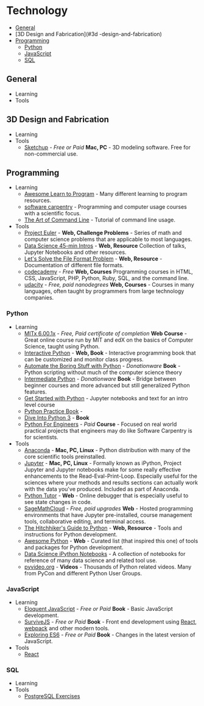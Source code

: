 # Technology

- [General](#general)
- [3D Design and Fabrication](#3d -design-and-fabrication)
- [Programming](#programming)
  - [Python](#python)
  - [JavaScript](#javascript)
  - [SQL](#sql)

## General
- Learning
- Tools

## 3D Design and Fabrication
- Learning
- Tools
  - [Sketchup](http://sketchup.com) - _Free or Paid_ __Mac, PC__ - 3D modeling software. Free for non-commercial use.

## Programming
- Learning
  - [Awesome Learn to Program](https://github.com/karlhorky/learn-to-program) - Many different learning to program resources.
  - [software carpentry](http://software-carpentry.org) - Programming and computer usage courses with a scientific focus.
  - [The Art of Command Line](https://github.com/jlevy/the-art-of-command-line) - Tutorial of command line usage.
- Tools
  - [Project Euler](https://projecteuler.net) - __Web, Challenge Problems__ - Series of math and computer science problems that are applicable to most languages.
  - [Data Science 45-min Intros](https://github.com/DrSkippy/Data-Science-45min-Intros) - __Web, Resource__ Collection of talks, Jupyter Notebooks and other resources.
  - [Let's Solve the File Format Problem](http://fileformats.archiveteam.org/wiki/Main_Page) - __Web, Resource__ - Documentation of different file formats.
  - [codecademy](https://www.codecademy.com) - _Free_ __Web, Courses__ Programming courses in HTML, CSS, JavaScript, PHP, Python, Ruby, SQL, and the command line.
  - [udacity](https://www.udacity.com) - _Free, paid nanodegrees_ __Web, Courses__ - Courses in many languages, often taught by programmers from large technology companies.

### Python
- Learning
  - [MITx 6.00.1x](https://www.edx.org/course/introduction-computer-science-mitx-6-00-1x-6) - _Free, Paid certificate of completion_ __Web Course__ - Great online course run by MIT and edX on the basics of Computer Science, taught using Python.
  - [Interactive Python](http://interactivepython.org) - __Web, Book__ - Interactive programming book that can be customized and monitor class progress.
  - [Automate the Boring Stuff with Python](https://automatetheboringstuff.com) - _Donationware_ __Book__ - Python scripting without much of the computer science theory
  - [Intermediate Python](http://book.pythontips.com/en/latest/) - _Donationware_ __Book__ - Bridge between beginner courses and more advanced but still generalized Python features.
  - [Get Started with Python](https://github.com/rajathkumarmp/Python-Lectures) - Jupyter notebooks and text for an intro level course
  - [Python Practice Book](http://anandology.com/python-practice-book/index.html) -
  - [Dive Into Python 3](http://www.diveintopython3.net) - __Book__
  - [Python For Engineers](http://pythonforengineers.com) - _Paid_ __Course__ - Focused on real world practical projects that engineers may do like Software Carpentry is for scientists.
- Tools
  - [Anaconda](https://www.continuum.io/downloads) - __Mac, PC, Linux__ - Python distribution with many of the core scientific tools preinstalled.
  - [Jupyter](https://jupyter.org) - __Mac, PC, Linux__ - Formally known as iPython, Project Jupyter and Jupyter notebooks make for some really effective enhancements to the Read-Eval-Print-Loop. Especially useful for the sciences where your methods and results sections can actually work with the data you've produced. Included as part of Anaconda.
  - [Python Tutor](http://www.pythontutor.com) - __Web__ - Online debugger that is especially useful to see state changes in code.
  - [SageMathCloud](https://cloud.sagemath.com) - _Free, paid upgrades_ __Web__ - Hosted programming environments that have Jupyter pre-installed, course management tools, collaborative editing, and terminal access.
  - [The Hitchhiker's Guide to Python](http://docs.python-guide.org/en/latest/) - __Web, Resource__ - Tools and instructions for Python development.
  - [Awesome Python](https://github.com/vinta/awesome-python) - __Web__ - Curated list (that inspired this one) of tools and packages for Python development.
  - [Data Science iPython Notebooks](https://github.com/donnemartin/data-science-ipython-notebooks) - A collection of notebooks for reference of many data science and related tool use.
  - [pyvideo.org](http://www.pyvideo.org) - __Videos__ - Thousands of Python related videos. Many from PyCon and different Python User Groups.

### JavaScript
- Learning
  - [Eloquent JavaScript](http://eloquentjavascript.net) - _Free or Paid_ __Book__ - Basic JavaScript development.
  - [SurviveJS](http://survivejs.com) - _Free or Paid_ __Book__ - Front end development using [React](https://facebook.github.io/react/), [webpack](https://webpack.github.io) and other modern tools.
  - [Exploring ES6](http://exploringjs.com/es6/) - _Free or Paid_ __Book__ - Changes in the latest version of JavaScript.
- Tools
  - [React](https://facebook.github.io/react/)

### SQL
- Learning
- Tools
  - [PostgreSQL Exercises](http://pgexercises.com/questions/date/)
